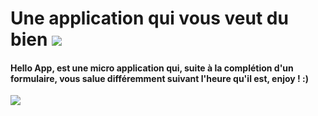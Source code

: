 # Une application qui vous veut du bien ![](https://media.giphy.com/media/FxAYkQqdw63hC/giphy.gif)

#### Hello App, est une micro application qui, suite à la complétion d'un formulaire, vous salue différemment suivant l'heure qu'il est, enjoy ! :)

![](https://media.giphy.com/media/xT9IgG50Fb7Mi0prBC/giphy.gif)
